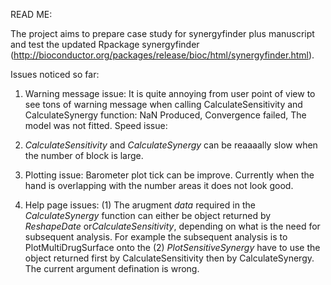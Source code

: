 READ ME:

The project aims to prepare case study for synergyfinder plus manuscript and test the updated Rpackage synergyfinder (http://bioconductor.org/packages/release/bioc/html/synergyfinder.html).


Issues noticed so far:

1) Warning message issue: It is quite annoying from user point of view to see tons of warning message when calling CalculateSensitivity and CalculateSynergy function: NaN Produced, Convergence failed, The model was not fitted. Speed issue: 
2) *CalculateSensitivity* and *CalculateSynergy* can be reaaaally slow when the number of block is large. 
3) Plotting issue:
    Barometer plot tick can be improve. Currently when the hand is overlapping with the number areas it does not look good.

4) Help page issues:
    (1)  The arugment *data* required in the *CalculateSynergy* function can either be object returned by *ReshapeDate* or*CalculateSensitivity*, depending on what is the need for subsequent analysis. For example the subsequent analysis is to PlotMultiDrugSurface onto the 
    (2) *PlotSensitiveSynergy* have to use the object returned first by CalculateSensitivity then by CalculateSynergy. The current argument defination is wrong. 
    

